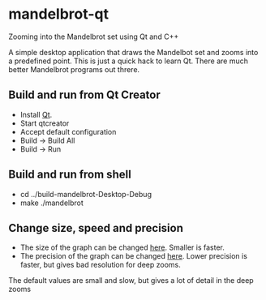 # mandelbrot-qt
Zooming into the Mandelbrot set using Qt and C++

A simple desktop application that draws the Mandelbot set and zooms into a predefined point. This is just a quick hack to learn Qt. There are much better Mandelbrot programs out threre.

## Build and run from Qt Creator
* Install [Qt](https://www.qt.io/download).
* Start qtcreator
* Accept default configuration
* Build -> Build All
* Build -> Run

## Build and run from shell
* cd ../build-mandelbrot-Desktop-Debug
* make
./mandelbrot

## Change size, speed and precision
* The size of the graph can be changed [here](https://github.com/magjac/mandelbrot-qt/blob/fe0655939df9bd09f4397887cbfd9c5476f3fdf1/main.cpp#L11). Smaller is faster.
* The precision of the graph can be changed [here](https://github.com/magjac/mandelbrot-qt/blob/fe0655939df9bd09f4397887cbfd9c5476f3fdf1/main.cpp#L30). Lower precision is faster, but gives bad resolution for deep zooms.

The default values are small and slow, but gives a lot of detail in the deep zooms
